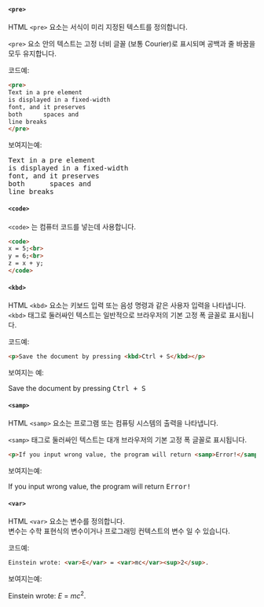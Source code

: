 #### `<pre>`

HTML `<pre>` 요소는 서식이 미리 지정된 텍스트를 정의합니다.

`<pre>` 요소 안의 텍스트는 고정 너비 글꼴 (보통 Courier)로 표시되며 공백과 줄 바꿈을 모두 유지합니다.

코드예:

```html
<pre>
Text in a pre element
is displayed in a fixed-width
font, and it preserves
both      spaces and
line breaks
</pre>
```

보여지는예:

<pre>
Text in a pre element
is displayed in a fixed-width
font, and it preserves
both      spaces and
line breaks
</pre>


#### `<code>`

`<code>` 는 컴퓨터 코드를 넣는데 사용합니다.


```html
<code>
x = 5;<br>
y = 6;<br>
z = x + y;
</code>
```



#### `<kbd>`

HTML `<kbd>` 요소는 키보드 입력 또는 음성 명령과 같은 사용자 입력을 나타냅니다.  
`<kbd>` 태그로 둘러싸인 텍스트는 일반적으로 브라우저의 기본 고정 폭 글꼴로 표시됩니다.

코드예:

```html
<p>Save the document by pressing <kbd>Ctrl + S</kbd></p>
```

보여지는 예:
<p>Save the document by pressing <kbd>Ctrl + S</kbd></p>



#### `<samp>`

HTML `<samp>` 요소는 프로그램 또는 컴퓨팅 시스템의 출력을 나타냅니다.

`<samp>` 태그로 둘러싸인 텍스트는 대개 브라우저의 기본 고정 폭 글꼴로 표시됩니다.


```html
<p>If you input wrong value, the program will return <samp>Error!</samp></p>
```

보여지는예:

<p>If you input wrong value, the program will return <samp>Error!</samp></p>



#### `<var>`

HTML `<var>` 요소는 변수를 정의합니다.  
변수는 수학 표현식의 변수이거나 프로그래밍 컨텍스트의 변수 일 수 있습니다.

코드예:

```html
Einstein wrote: <var>E</var> = <var>mc</var><sup>2</sup>.
```

보여지는예:

Einstein wrote: <var>E</var> = <var>mc</var><sup>2</sup>.

